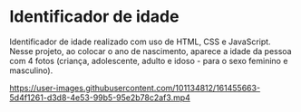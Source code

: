 # Identificador de idade
 Identificador de idade realizado com uso de HTML, CSS e JavaScript.
 Nesse projeto, ao colocar o ano de nascimento, aparece a idade da pessoa com 4 fotos (criança, adolescente, adulto e idoso - para o sexo feminino e masculino).
 
 https://user-images.githubusercontent.com/101134812/161455663-5d4f1261-d3d8-4e53-99b5-95e2b78c2af3.mp4
